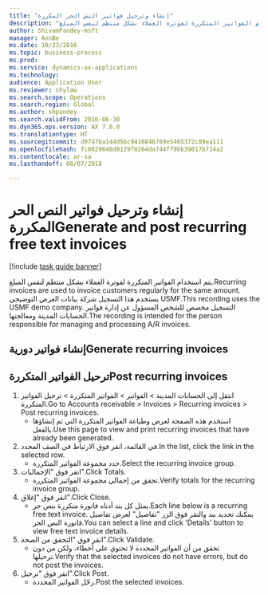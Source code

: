 ```yaml
--- 
title: "إنشاء وترحيل فواتير النص الحر المكررة"
description: "يتم استخدام الفواتير المتكررة لفوترة العملاء بشكل منتظم لنفس المبلغ."
author: ShivamPandey-msft
manager: AnnBe
ms.date: 10/23/2016
ms.topic: business-process
ms.prod: 
ms.service: dynamics-ax-applications
ms.technology: 
audience: Application User
ms.reviewer: shylaw
ms.search.scope: Operations
ms.search.region: Global
ms.author: shpandey
ms.search.validFrom: 2016-06-30
ms.dyn365.ops.version: AX 7.0.0
ms.translationtype: HT
ms.sourcegitcommit: d9747ba144d56c9410846769e5465372c89ea111
ms.openlocfilehash: fc0829648d8129f0264da744ff9bb39017b714a2
ms.contentlocale: ar-sa
ms.lasthandoff: 08/07/2018

---
```

# <a name="generate-and-post-recurring-free-text-invoices"></a><span data-ttu-id="28ced-103">إنشاء وترحيل فواتير النص الحر المكررة</span><span class="sxs-lookup"><span data-stu-id="28ced-103">Generate and post recurring free text invoices</span></span>

[!include [task guide banner](../../includes/task-guide-banner.md)]

<span data-ttu-id="28ced-104">يتم استخدام الفواتير المتكررة لفوترة العملاء بشكل منتظم لنفس المبلغ.</span><span class="sxs-lookup"><span data-stu-id="28ced-104">Recurring invoices are used to invoice customers regularly for the same amount.</span></span> <span data-ttu-id="28ced-105">يستخدم هذا التسجيل شركة بيانات العرض التوضيحي USMF.</span><span class="sxs-lookup"><span data-stu-id="28ced-105">This recording uses the USMF demo company.</span></span> <span data-ttu-id="28ced-106">التسجيل مخصص للشخص المسؤول عن إدارة فواتير الحسابات المدينة ومعالجتها.</span><span class="sxs-lookup"><span data-stu-id="28ced-106">The recording is intended for the person responsible for managing and processing A/R invoices.</span></span>


## <a name="generate-recurring-invoices"></a><span data-ttu-id="28ced-107">إنشاء فواتير دورية</span><span class="sxs-lookup"><span data-stu-id="28ced-107">Generate recurring invoices</span></span>

## <a name="post-recurring-invoices"></a><span data-ttu-id="28ced-108">ترحيل الفواتير المتكررة</span><span class="sxs-lookup"><span data-stu-id="28ced-108">Post recurring invoices</span></span>
1. <span data-ttu-id="28ced-109">انتقل إلى الحسابات المدينة > الفواتير > الفواتير المتكررة‬ > ترحيل الفواتير المتكررة‬‬‬.</span><span class="sxs-lookup"><span data-stu-id="28ced-109">Go to Accounts receivable > Invoices > Recurring invoices > Post recurring invoices.</span></span>
    * <span data-ttu-id="28ced-110">استخدم هذه الصفحة لعرض وطباعة الفواتير المتكررة التي تم إنشاؤها بالفعل.</span><span class="sxs-lookup"><span data-stu-id="28ced-110">Use this page to view and print recurring invoices that have already been generated.</span></span>  
2. <span data-ttu-id="28ced-111">في القائمة، انقر فوق الارتباط في الصف المحدد.</span><span class="sxs-lookup"><span data-stu-id="28ced-111">In the list, click the link in the selected row.</span></span>
    * <span data-ttu-id="28ced-112">حدد مجموعة الفواتير المتكررة.</span><span class="sxs-lookup"><span data-stu-id="28ced-112">Select the recurring invoice group.</span></span>  
3. <span data-ttu-id="28ced-113">انقر فوق "الإجماليات".</span><span class="sxs-lookup"><span data-stu-id="28ced-113">Click Totals.</span></span>
    * <span data-ttu-id="28ced-114">تحقق من إجمالي مجموعة الفواتير المتكررة.</span><span class="sxs-lookup"><span data-stu-id="28ced-114">Verify totals for the recurring invoice group.</span></span>  
4. <span data-ttu-id="28ced-115">انقر فوق "إغلاق".</span><span class="sxs-lookup"><span data-stu-id="28ced-115">Click Close.</span></span>
    * <span data-ttu-id="28ced-116">يمثل كل بند أدناه فاتورة متكررة بنص حر.</span><span class="sxs-lookup"><span data-stu-id="28ced-116">Each line below is a recurring free text invoice.</span></span> <span data-ttu-id="28ced-117">يمكنك تحديد بند والنقر فوق الزر "تفاصيل" لعرض تفاصيل فاتورة النص الحر.</span><span class="sxs-lookup"><span data-stu-id="28ced-117">You can select a line and click 'Details' button to view free text invoice details.</span></span>  
5. <span data-ttu-id="28ced-118">انقر فوق "التحقق من الصحة‬".</span><span class="sxs-lookup"><span data-stu-id="28ced-118">Click Validate.</span></span>
    * <span data-ttu-id="28ced-119">تحقق من أن الفواتير المحددة لا تحتوي على أخطاء، ولكن من دون ترحيلها.</span><span class="sxs-lookup"><span data-stu-id="28ced-119">Verify that the selected invoices do not have errors, but do not post the invoices.</span></span>  
6. <span data-ttu-id="28ced-120">انقر فوق "ترحيل".</span><span class="sxs-lookup"><span data-stu-id="28ced-120">Click Post.</span></span>
    * <span data-ttu-id="28ced-121">رحّل الفواتير المحددة.</span><span class="sxs-lookup"><span data-stu-id="28ced-121">Post the selected invoices.</span></span>  



